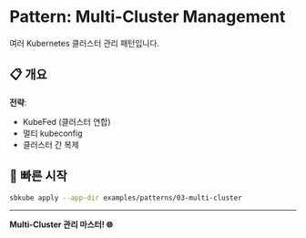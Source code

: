 # Pattern: Multi-Cluster Management

여러 Kubernetes 클러스터 관리 패턴입니다.

## 📋 개요

**전략**:
- KubeFed (클러스터 연합)
- 멀티 kubeconfig
- 클러스터 간 복제

## 🚀 빠른 시작

```bash
sbkube apply --app-dir examples/patterns/03-multi-cluster
```

---

**Multi-Cluster 관리 마스터! 🌐**
